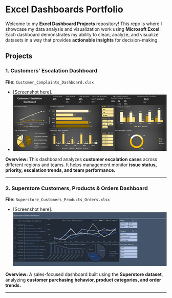 # Excel Dashboards Portfolio

Welcome to my **Excel Dashboard Projects** repository!
This repo is where I showcase my data analysis and visualization work using **Microsoft Excel**. Each dashboard demonstrates my ability to clean, analyze, and visualize datasets in a way that provides **actionable insights** for decision-making.

## Projects

### 1. Customers' Escalation Dashboard

**File:** `Customer_Complaints_Dashboard.xlsx`
- [Screenshot here].
- ![alt text](Customer_Complaints_Dashboard.png)

**Overview:**
This dashboard analyzes **customer escalation cases** across different regions and teams. It helps management monitor **issue status, priority, escalation trends, and team performance.**

---

### 2. Superstore Customers, Products & Orders Dashboard

**File:** `Superstore_Customers_Products_Orders.xlsx`
- [Screenshot here].
![alt text](Superstore_Customers_Products_Orders.png)

**Overview:**
A sales-focused dashboard built using the **Superstore dataset**, analyzing **customer purchasing behavior, product categories, and order trends.**

---
